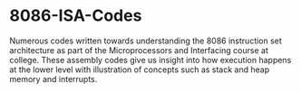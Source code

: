 # 8086-ISA-Codes
Numerous codes written towards understanding the 8086 instruction set architecture as part of the Microprocessors and Interfacing course at college. These assembly codes give us insight into how execution happens at the lower level with illustration of concepts such as stack and heap memory and interrupts.
